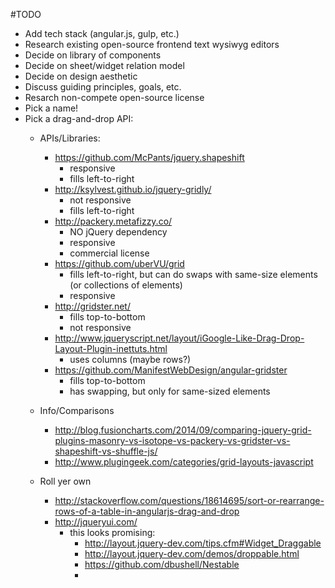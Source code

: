 #TODO

- Add tech stack (angular.js, gulp, etc.)
- Research existing open-source frontend text wysiwyg editors
- Decide on library of components
- Decide on sheet/widget relation model
- Decide on design aesthetic
- Discuss guiding principles, goals, etc.
- Resarch non-compete open-source license
- Pick a name!
- Pick a drag-and-drop API:
  - APIs/Libraries:
    - https://github.com/McPants/jquery.shapeshift
      - responsive
      - fills left-to-right
    - http://ksylvest.github.io/jquery-gridly/
      - not responsive
      - fills left-to-right
    - http://packery.metafizzy.co/
      - NO jQuery dependency
      - responsive
      - commercial license
    - https://github.com/uberVU/grid
      - fills left-to-right, but can do swaps with same-size elements (or collections of elements)
      - responsive
    - http://gridster.net/
      - fills top-to-bottom
      - not responsive
    - http://www.jqueryscript.net/layout/iGoogle-Like-Drag-Drop-Layout-Plugin-inettuts.html
      - uses columns (maybe rows?)
    - https://github.com/ManifestWebDesign/angular-gridster
      - fills top-to-bottom
      - has swapping, but only for same-sized elements
    
  - Info/Comparisons
    - http://blog.fusioncharts.com/2014/09/comparing-jquery-grid-plugins-masonry-vs-isotope-vs-packery-vs-gridster-vs-shapeshift-vs-shuffle-js/
    - http://www.plugingeek.com/categories/grid-layouts-javascript

  - Roll yer own
    - http://stackoverflow.com/questions/18614695/sort-or-rearrange-rows-of-a-table-in-angularjs-drag-and-drop
    - http://jqueryui.com/
      - this looks promising:
        - http://layout.jquery-dev.com/tips.cfm#Widget_Draggable
        - http://layout.jquery-dev.com/demos/droppable.html
        - https://github.com/dbushell/Nestable
        - 
